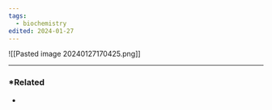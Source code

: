 ```yaml
---
tags:
  - biochemistry
edited: 2024-01-27
---
```

![[Pasted image 20240127170425.png]]

---
### *Related
- 